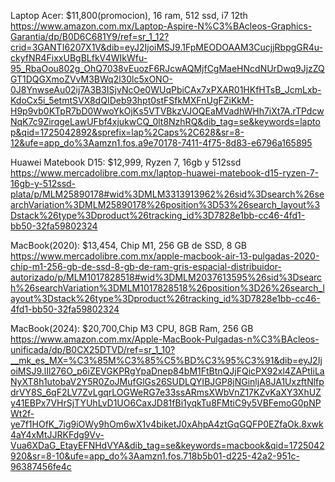 Laptop Acer: $11,800(promocion), 16 ram, 512 ssd, i7 12th
https://www.amazon.com.mx/Laptop-Aspire-N%C3%BAcleos-Graphics-Garantia/dp/B0D6C681Y9/ref=sr_1_12?crid=3GANTI6207X1V&dib=eyJ2IjoiMSJ9.1FpMEODOAAM3CucjjRbpgGR4u-ckyfNR4FixxUBgBLfkV4WIkWfu-95_RbaOou802g_OhQ7038vEuozF6RJcwAQMjfCgMaeHNcdNUrDwq9JjzZQGT1DQGXmoZVvM3BWq2l30lc5xONO-0J8YnwseAu02ij7A3B3ISjvNcOe0WUqPbiCAx7xPXAR01HKfHTsB_JcmLxb-KdoCx5i_5etmtSVX8dQIDeb93hpt0stFSfkMXFnUgFZiKkM-H9p9vb0KTpR7bD0WwoYkOjKs5VTVBkzVJOQEaMVadhWHh7iXt7A.rTPdcwNqK7c9ZirqgeLawUFbf4xjukwCQ_0lt8NzhRQ&dib_tag=se&keywords=laptop&qid=1725042892&sprefix=lap%2Caps%2C628&sr=8-12&ufe=app_do%3Aamzn1.fos.a9e70178-7411-4f75-8d83-e6796a165895

Huawei Matebook D15: $12,999, Ryzen 7, 16gb y 512ssd
https://www.mercadolibre.com.mx/laptop-huawei-matebook-d15-ryzen-7-16gb-y-512ssd-plata/p/MLM25890178#wid%3DMLM3313913962%26sid%3Dsearch%26searchVariation%3DMLM25890178%26position%3D53%26search_layout%3Dstack%26type%3Dproduct%26tracking_id%3D7828e1bb-cc46-4fd1-bb50-32fa59802324

MacBook(2020): $13,454, Chip M1, 256 GB de SSD, 8 GB
https://www.mercadolibre.com.mx/apple-macbook-air-13-pulgadas-2020-chip-m1-256-gb-de-ssd-8-gb-de-ram-gris-espacial-distribuidor-autorizado/p/MLM1017828518#wid%3DMLM2037613595%26sid%3Dsearch%26searchVariation%3DMLM1017828518%26position%3D26%26search_layout%3Dstack%26type%3Dproduct%26tracking_id%3D7828e1bb-cc46-4fd1-bb50-32fa59802324

MacBook(2024): $20,700,Chip M3 CPU, 8GB Ram, 256 GB
https://www.amazon.com.mx/Apple-MacBook-Pulgadas-n%C3%BAcleos-unificada/dp/B0CX25DTVD/ref=sr_1_10?__mk_es_MX=%C3%85M%C3%85%C5%BD%C3%95%C3%91&dib=eyJ2IjoiMSJ9.lIl276O_p6iZEVGKPRgYpaDnep84bM1FtBtnQJjFQicPX92xl4ZAPtIiLaNyXT8h1utobaV2Y5R0ZoJMufGlGs26SUDLQYIBJGP8jNGinljA8JA1UxzftNlfpdrVY8S_6qF2LV7ZvLgqrLOGWeRG7e33ssARmsXWbVnZ17KZvKaXY3XhUZy41EBPx7VHrSjTYUhLvD1UO6CaxJD81fBi1yqkTu8FMtiC9y5VBFemoG0pNPWt2f-ye7f1HOfK_7ig9iOWy9hOm6wX1v4biketJ0xAhpA4ztGqGQFP0EZfaOk.8xwk4aY4xMtJJRKFdg9Vv-Vua6XDaG_EtayEFNHdVYA&dib_tag=se&keywords=macbook&qid=1725042920&sr=8-10&ufe=app_do%3Aamzn1.fos.718b5b01-d225-42a2-951c-96387456fe4c
